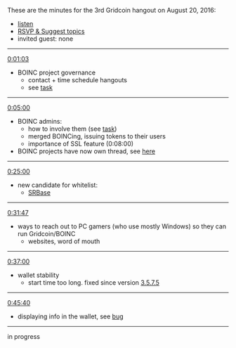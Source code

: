 These are the minutes for the 3rd Gridcoin hangout on August 20, 2016:
* [listen](https://soundcloud.com/gridcoin-community-hangouts/gridcoin-hangout-003)
* [RSVP & Suggest topics](https://steemit.com/beyondbitcoin/@cm-steem/gridcoin-hangout-003-rsvp-and-suggest-topics)
* invited guest: none


***

[0:01:03](https://soundcloud.com/gridcoin-community-hangouts/gridcoin-hangout-003#t=1:03)
* BOINC project governance 
  * contact + time schedule hangouts
  * see [task](https://github.com/Erkan-Yilmaz/Gridcoin-tasks/issues/48)

***

[0:05:00](https://soundcloud.com/gridcoin-community-hangouts/gridcoin-hangout-003#t=5:00)
* BOINC admins: 
  * how to involve them (see [task](https://github.com/Erkan-Yilmaz/Gridcoin-tasks/issues/48))
  * merged BOINCing, issuing tokens to their users
  * importance of SSL feature (0:08:00)
* BOINC projects have now own thread, see [here](https://cryptocointalk.com/forum/2436-projects/)

***

[0:25:00](https://soundcloud.com/gridcoin-community-hangouts/gridcoin-hangout-003#t=25:00)
* new candidate for whitelist:
  * [SRBase](http://srbase.my-firewall.org/sr5)

***

[0:31:47](https://soundcloud.com/gridcoin-community-hangouts/gridcoin-hangout-003#t=31:47)
* ways to reach out to PC gamers (who use mostly Windows) so they can run Gridcoin/BOINC
  * websites, word of mouth

***

[0:37:00](https://soundcloud.com/gridcoin-community-hangouts/gridcoin-hangout-003#t=37:00)
* wallet stability
  * start time too long. fixed since version [3.5.7.5](https://github.com/gridcoin/Gridcoin-Research/releases/tag/3.5.7.5)
  
***

[0:45:40](https://soundcloud.com/gridcoin-community-hangouts/gridcoin-hangout-003#t=45:40)
* displaying info in the wallet, see [bug](https://github.com/gridcoin/Gridcoin-Research/issues/114)

***

in progress
